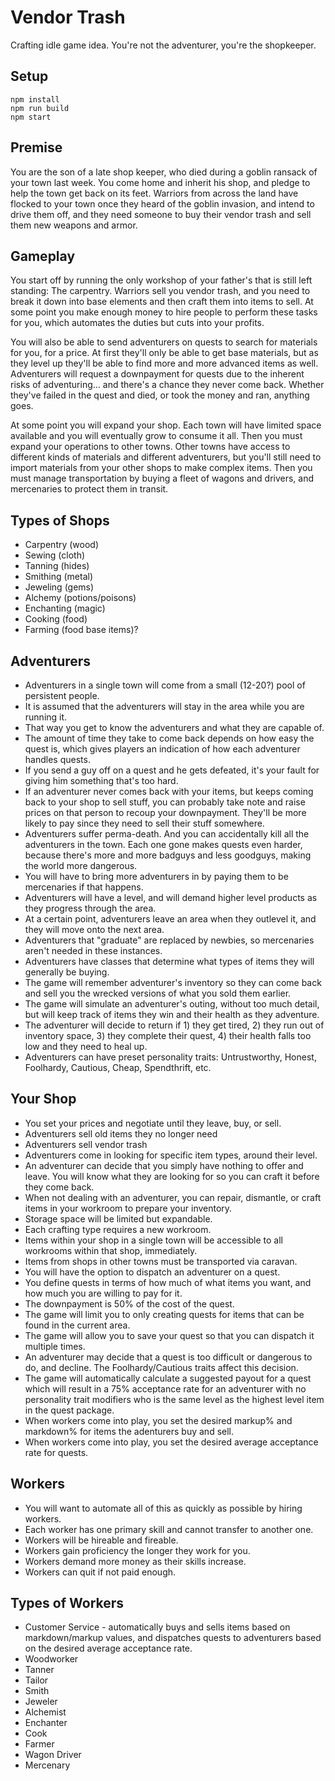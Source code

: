 # Vendor Trash

Crafting idle game idea. You're not the adventurer, you're the shopkeeper. 

## Setup

```
npm install
npm run build
npm start
```

## Premise

You are the son of a late shop keeper, who died during a goblin ransack of your town last week. You come home and inherit his shop, and pledge to help the town get back on its feet. Warriors from across the land have flocked to your town once they heard of the goblin invasion, and intend to drive them off, and they need someone to buy their vendor trash and sell them new weapons and armor.

## Gameplay

You start off by running the only workshop of your father's that is still left standing: The carpentry. Warriors sell you vendor trash, and you need to break it down into base elements and then craft them into items to sell. At some point you make enough money to hire people to perform these tasks for you, which automates the duties but cuts into your profits. 

You will also be able to send adventurers on quests to search for materials for you, for a price. At first they'll only be able to get base materials, but as they level up they'll be able to find more and more advanced items as well. Adventurers will request a downpayment for quests due to the inherent risks of adventuring... and there's a chance they never come back. Whether they've failed in the quest and died, or took the money and ran, anything goes. 

At some point you will expand your shop. Each town will have limited space available and you will eventually grow to consume it all. Then you must expand your operations to other towns. Other towns have access to different kinds of materials and different adventurers, but you'll still need to import materials from your other shops to make complex items. Then you must manage transportation by buying a fleet of wagons and drivers, and mercenaries to protect them in transit. 

## Types of Shops

* Carpentry (wood)
* Sewing (cloth)
* Tanning (hides)
* Smithing (metal)
* Jeweling (gems)
* Alchemy (potions/poisons)
* Enchanting (magic)
* Cooking (food)
* Farming (food base items)?

## Adventurers

* Adventurers in a single town will come from a small (12-20?) pool of persistent people. 
* It is assumed that the adventurers will stay in the area while you are running it. 
* That way you get to know the adventurers and what they are capable of. 
* The amount of time they take to come back depends on how easy the quest is, which gives players an indication of how each adventurer handles quests.
* If you send a guy off on a quest and he gets defeated, it's your fault for giving him something that's too hard. 
* If an adventurer never comes back with your items, but keeps coming back to your shop to sell stuff, you can probably take note and raise prices on that person to recoup your downpayment. They'll be more likely to pay since they need to sell their stuff somewhere.
* Adventurers suffer perma-death. And you can accidentally kill all the adventurers in the town. Each one gone makes quests even harder, because there's more and more badguys and less goodguys, making the world more dangerous. 
* You will have to bring more adventurers in by paying them to be mercenaries if that happens. 
* Adventurers will have a level, and will demand higher level products as they progress through the area.
* At a certain point, adventurers leave an area when they outlevel it, and they will move onto the next area. 
* Adventurers that "graduate" are replaced by newbies, so mercenaries aren't needed in these instances.
* Adventurers have classes that determine what types of items they will generally be buying.
* The game will remember adventurer's inventory so they can come back and sell you the wrecked versions of what you sold them earlier. 
* The game will simulate an adventurer's outing, without too much detail, but will keep track of items they win and their health as they adventure.
* The adventurer will decide to return if 1) they get tired, 2) they run out of inventory space, 3) they complete their quest, 4) their health falls too low and they need to heal up.
* Adventurers can have preset personality traits: Untrustworthy, Honest, Foolhardy, Cautious, Cheap, Spendthrift, etc.

## Your Shop

* You set your prices and negotiate until they leave, buy, or sell.
* Adventurers sell old items they no longer need
* Adventurers sell vendor trash
* Adventurers come in looking for specific item types, around their level.
* An adventurer can decide that you simply have nothing to offer and leave. You will know what they are looking for so you can craft it before they come back. 
* When not dealing with an adventurer, you can repair, dismantle, or craft items in your workroom to prepare your inventory. 
* Storage space will be limited but expandable. 
* Each crafting type requires a new workroom. 
* Items within your shop in a single town will be accessible to all workrooms within that shop, immediately.
* Items from shops in other towns must be transported via caravan.
* You will have the option to dispatch an adventurer on a quest.
* You define quests in terms of how much of what items you want, and how much you are willing to pay for it. 
* The downpayment is 50% of the cost of the quest. 
* The game will limit you to only creating quests for items that can be found in the current area.
* The game will allow you to save your quest so that you can dispatch it multiple times. 
* An adventurer may decide that a quest is too difficult or dangerous to do, and decline. The Foolhardy/Cautious traits affect this decision.
* The game will automatically calculate a suggested payout for a quest which will result in a 75% acceptance rate for an adventurer with no personality trait modifiers who is the same level as the highest level item in the quest package. 
* When workers come into play, you set the desired markup% and markdown% for items the adenturers buy and sell. 
* When workers come into play, you set the desired average acceptance rate for quests. 

## Workers

* You will want to automate all of this as quickly as possible by hiring workers. 
* Each worker has one primary skill and cannot transfer to another one. 
* Workers will be hireable and fireable. 
* Workers gain proficiency the longer they work for you. 
* Workers demand more money as their skills increase.
* Workers can quit if not paid enough. 

## Types of Workers

* Customer Service - automatically buys and sells items based on markdown/markup values, and dispatches quests to adventurers based on the desired average acceptance rate.
* Woodworker
* Tanner
* Tailor
* Smith
* Jeweler
* Alchemist
* Enchanter
* Cook
* Farmer
* Wagon Driver
* Mercenary

